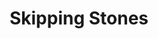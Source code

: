 ---
ee_id_thing: '147'
site: '1'
type: '2'
inv_num: 2010-079
add_credit:
url: 2010-079-skipping-stones
title: Skipping Stones
year: '2010'
display_year: '2010'
medium: FLOR carpet squares
dims: Dimensions variable
pitch:
ps:
live_url:
youtube:
https://github.com/coryarcangel/alu:
imgs: skipping-stones-2010-079-full-database-ropac.jpg
subheading:
download:
commission:
related:
layout: things-i-made
---